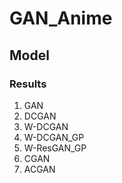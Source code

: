 # GAN_Anime
## Model
### Results
1. GAN
2. DCGAN
3. W-DCGAN
4. W-DCGAN_GP
5. W-ResGAN_GP
6. CGAN
7. ACGAN
